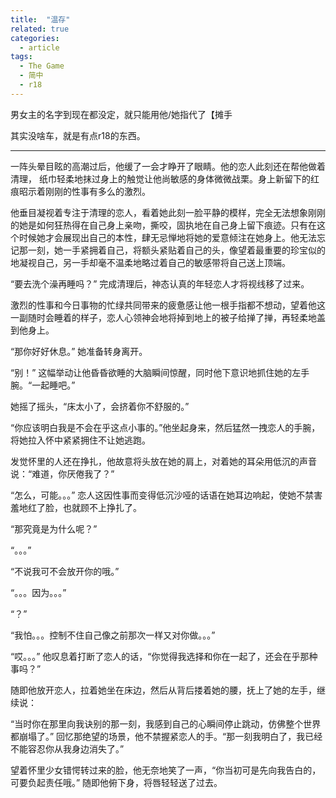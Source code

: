```yaml
---
title:  "温存"
related: true
categories: 
  - article
tags: 
  - The Game
  - 简中
  - r18
---
```


男女主的名字到现在都没定，就只能用他/她指代了【摊手

其实没啥车，就是有点r18的东西。

---------------------------------------------------------------------------

一阵头晕目眩的高潮过后，他缓了一会才睁开了眼睛。他的恋人此刻还在帮他做着清理，
纸巾轻柔地抹过身上的触觉让他尚敏感的身体微微战栗。身上新留下的红痕昭示着刚刚的性事有多么的激烈。

他垂目凝视着专注于清理的恋人，看着她此刻一脸平静的模样，完全无法想象刚刚的她是如何狂热得在自己身上亲吻，撕咬，固执地在自己身上留下痕迹。只有在这个时候她才会展现出自己的本性，肆无忌惮地将她的爱意倾注在她身上。他无法忘记那一刻，她一手紧拥着自己，将额头紧贴着自己的头，像望着最重要的珍宝似的地凝视自己，另一手却毫不温柔地略过着自己的敏感带将自己送上顶端。

“要去洗个澡再睡吗？” 完成清理后，神态认真的年轻恋人才将视线移了过来。

激烈的性事和今日事物的忙绿共同带来的疲惫感让他一根手指都不想动，望着他这一副随时会睡着的样子，恋人心领神会地将掉到地上的被子给掸了掸，再轻柔地盖到他身上。

“那你好好休息。” 她准备转身离开。

“别！” 这幅举动让他昏昏欲睡的大脑瞬间惊醒，同时他下意识地抓住她的左手腕。“一起睡吧。”

她摇了摇头，“床太小了，会挤着你不舒服的。”

“你应该明白我是不会在乎这点小事的。”他坐起身来，然后猛然一拽恋人的手腕，将她拉入怀中紧紧拥住不让她逃跑。

发觉怀里的人还在挣扎，他故意将头放在她的肩上，对着她的耳朵用低沉的声音说：“难道，你厌倦我了？”

“怎么，可能。。。” 恋人这因性事而变得低沉沙哑的话语在她耳边响起，使她不禁害羞地红了脸，也就顾不上挣扎了。

“那究竟是为什么呢？”

“。。。”

“不说我可不会放开你的哦。”

“。。。因为。。。”

“？”

“我怕。。。控制不住自己像之前那次一样又对你做。。。”

“哎。。。” 他叹息着打断了恋人的话，“你觉得我选择和你在一起了，还会在乎那种事吗？”

随即他放开恋人，拉着她坐在床边，然后从背后搂着她的腰，抚上了她的左手，继续说：

“当时你在那里向我诀别的那一刻，我感到自己的心瞬间停止跳动，仿佛整个世界都崩塌了。” 回忆那绝望的场景，他不禁握紧恋人的手。“那一刻我明白了，我已经不能容忍你从我身边消失了。”

望着怀里少女错愕转过来的脸，他无奈地笑了一声，“你当初可是先向我告白的，可要负起责任哦。” 随即他俯下身，将唇轻轻送了过去。




